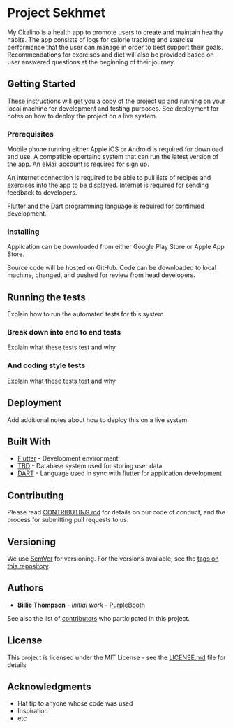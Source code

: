 # Project Sekhmet

My Okalino is a health app to promote users to create and maintain healthy habits. The app consists of logs for calorie tracking and exercise performance that the user can manage in order to best support their goals. Recommendations for exercises and diet will also be provided based on user answered questions at the beginning of their journey.

## Getting Started

These instructions will get you a copy of the project up and running on your local machine for development and testing purposes. See deployment for notes on how to deploy the project on a live system.

### Prerequisites

Mobile phone running either Apple iOS or Android is required for download and use. A compatible opertaing system that can run the latest version of the app. An eMail account is required for sign up.

An internet connection is required to be able to pull lists of recipes and exercises into the app to be displayed. Internet is required for sending feedback to developers.

Flutter and the Dart programming language is required for continued development.

### Installing

Application can be downloaded from either Google Play Store or Apple App Store.

Source code will be hosted on GitHub. Code can be downloaded to local machine, changed, and pushed for review from head developers.

## Running the tests

Explain how to run the automated tests for this system

### Break down into end to end tests

Explain what these tests test and why

### And coding style tests

Explain what these tests test and why

## Deployment

Add additional notes about how to deploy this on a live system

## Built With

* [Flutter](https://flutter.dev/) - Development environment
* [TBD](TBD) - Database system used for storing user data
* [DART](https://dart.dev/) - Language used in sync with flutter for application development

## Contributing

Please read [CONTRIBUTING.md](https://gist.github.com/PurpleBooth/b24679402957c63ec426) for details on our code of conduct, and the process for submitting pull requests to us.

## Versioning

We use [SemVer](http://semver.org/) for versioning. For the versions available, see the [tags on this repository](https://github.com/your/project/tags). 

## Authors

* **Billie Thompson** - *Initial work* - [PurpleBooth](https://github.com/PurpleBooth)

See also the list of [contributors](https://github.com/your/project/contributors) who participated in this project.

## License

This project is licensed under the MIT License - see the [LICENSE.md](LICENSE.md) file for details

## Acknowledgments

* Hat tip to anyone whose code was used
* Inspiration
* etc

